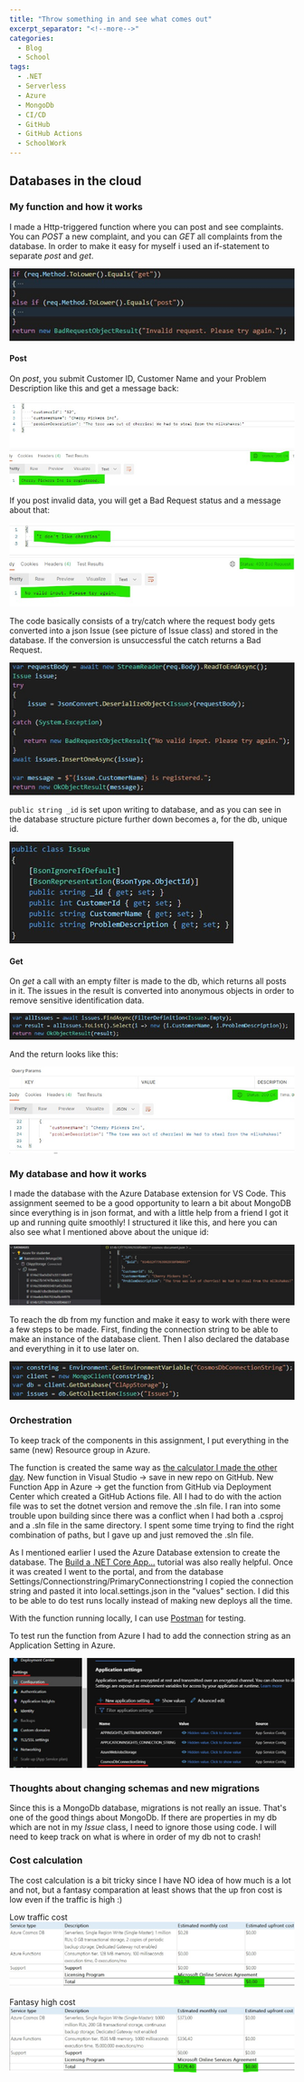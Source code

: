 ```yaml
---
title: "Throw something in and see what comes out"
excerpt_separator: "<!--more-->"
categories:
  - Blog
  - School
tags:
  - .NET
  - Serverless
  - Azure
  - MongoDb
  - CI/CD
  - GitHub
  - GitHub Actions
  - SchoolWork
---
```

## Databases in the cloud

### My function and how it works 

I made a Http-triggered function where you can post and see complaints. You can *POST* a new complaint, and you can *GET* all complaints from the database.
In order to make it easy for myself i used an if-statement to separate *post* and *get*.  

![The if-statement](https://raw.githubusercontent.com/baverstrand/Baverstrand.github.io/master/img/210922if.jpg)

#### Post

On *post*, you submit Customer ID, Customer Name and your Problem Description like this and get a message back:

![Post in Postman](https://raw.githubusercontent.com/baverstrand/Baverstrand.github.io/master/img/210922postresult.jpg)

If you post invalid data, you will get a Bad Request status and a message about that:

![Post bad in Postman](https://raw.githubusercontent.com/baverstrand/Baverstrand.github.io/master/img/210922postbadresult.jpg)

The code basically consists of a try/catch where the request body gets converted into a json Issue (see picture of Issue class) and stored in the database. If the conversion is unsuccessful the catch returns a Bad Request.

![Post code](https://raw.githubusercontent.com/baverstrand/Baverstrand.github.io/master/img/210922post.jpg)

`public string _id` is set upon writing to database, and as you can see in the database structure picture further down becomes a, for the db, unique id. 

![Issue class](https://raw.githubusercontent.com/baverstrand/Baverstrand.github.io/master/img/210922issue.jpg)

#### Get

On *get* a call with an empty filter is made to the db, which returns all posts in it. The issues in the result is converted into anonymous objects in order to remove sensitive identification data. 

![Get code](https://raw.githubusercontent.com/baverstrand/Baverstrand.github.io/master/img/210922get.jpg)

And the return looks like this:

![Get result](https://raw.githubusercontent.com/baverstrand/Baverstrand.github.io/master/img/210922getresult.jpg)

### My database and how it works

I made the database with the Azure Database extension for VS Code.
This assignment seemed to be a good opportunity to learn a bit about MongoDB since everything is in json format, and with a little help from a friend I got it up and running quite smoothly! I structured it like this, and here you can also see what I mentioned above about the unique id:

![Db structure](https://raw.githubusercontent.com/Baverstrand/Baverstrand.github.io/master/img/210922db.jpg)

To reach the db from my function and make it easy to work with there were a few steps to be made. First, finding the connection string to be able to make an instance of the database client. Then I also declared the database and everything in it to use later on. 

![Db connection](https://raw.githubusercontent.com/Baverstrand/Baverstrand.github.io/master/img/210922dbconnect.jpg)

### Orchestration

To keep track of the components in this assignment, I put everything in the same (new) Resource group in Azure. 

The function is created the same way as [the calculator I made the other day](https://baverstrand.github.io/blog/school/Azure-is-the-new-black/). New function in Visual Studio -> save in new repo on GitHub. New Function App in Azure -> get the function from GitHub via Deployment Center which created a GitHub Actions file. All I had to do with the action file was to set the dotnet version and remove the .sln file. I ran into some trouble upon building since there was a conflict when I had both a .csproj and a .sln file in the same directory. I spent some time trying to find the right combination of paths, but I gave up and just removed the .sln file. 

As I mentioned earlier I used the Azure Database extension to create the database. The [Build a .NET Core App...](https://docs.microsoft.com/en-us/learn/modules/build-cosmos-db-app-with-vscode/) tutorial was also really helpful. Once it was created I went to the portal, and from the database Settings/Connectionstring/PrimaryConnectionstring I copied the connection string and pasted it into local.settings.json in the "values" section. I did this to be able to do test runs locally instead of making new deploys all the time. 

With the function running locally, I can use [Postman](https://www.postman.com/) for testing. 

To test run the function from Azure I had to add the connection string as an Application Setting in Azure. 

![Connection string](https://raw.githubusercontent.com/Baverstrand/Baverstrand.github.io/master/img/210922connectionstring.jpg)

### Thoughts about changing schemas and new migrations

Since this is a MongoDb database, migrations is not really an issue. That's one of the good things about MongoDb.
If there are properties in my db which are not in my *Issue* class, I need to ignore those using code. I will need to keep track on what is where in order of my db not to crash!

### Cost calculation

The cost calculation is a bit tricky since I have NO idea of how much is a lot and not, but a fantasy comparation at least shows that the up fron cost is low even if the traffic is high :)

Low traffic cost
![Low cost](https://raw.githubusercontent.com/Baverstrand/Baverstrand.github.io/master/img/210922lowcost.jpg)

Fantasy high cost
![High cost](https://raw.githubusercontent.com/Baverstrand/Baverstrand.github.io/master/img/210922highcost.jpg)
